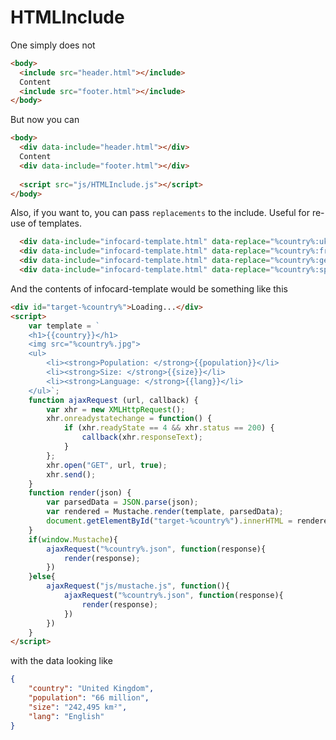 # HTMLInclude

One simply does not

```html
<body>
  <include src="header.html"></include>
  Content
  <include src="footer.html"></include>
</body>
```

But now you can

```html
<body>
  <div data-include="header.html"></div>
  Content
  <div data-include="footer.html"></div>
  
  <script src="js/HTMLInclude.js"></script>
</body>
```

Also, if you want to, you can pass `replacements` to the include. Useful for re-use of templates.

```html
  <div data-include="infocard-template.html" data-replace="%country%:uk"></div>
  <div data-include="infocard-template.html" data-replace="%country%:france"></div>
  <div data-include="infocard-template.html" data-replace="%country%:germany"></div>
  <div data-include="infocard-template.html" data-replace="%country%:spain"></div>
```

And the contents of infocard-template would be something like this

```html
<div id="target-%country%">Loading...</div>
<script>
	var template = `
	<h1>{{country}}</h1>
	<img src="%country%.jpg">
	<ul>
		<li><strong>Population: </strong>{{population}}</li>
		<li><strong>Size: </strong>{{size}}</li>
		<li><strong>Language: </strong>{{lang}}</li>
	</ul>`;
	function ajaxRequest (url, callback) {
		var xhr = new XMLHttpRequest();
		xhr.onreadystatechange = function() {
		    if (xhr.readyState == 4 && xhr.status == 200) {
		        callback(xhr.responseText);
		    }
		};
		xhr.open("GET", url, true);
		xhr.send();		
	}
	function render(json) {
		var parsedData = JSON.parse(json);
		var rendered = Mustache.render(template, parsedData);
		document.getElementById("target-%country%").innerHTML = rendered;
	}
	if(window.Mustache){
		ajaxRequest("%country%.json", function(response){
			render(response);
		})
	}else{
		ajaxRequest("js/mustache.js", function(){
			ajaxRequest("%country%.json", function(response){
				render(response);
			})
		})
	}
</script>
```

with the data looking like

```json
{
	"country": "United Kingdom",
	"population": "66 million", 
	"size": "242,495 km²", 
	"lang": "English" 
}
```

